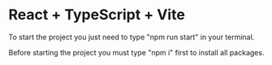 # React + TypeScript + Vite

To start the project you just need to type "npm run start" in your terminal.

Before starting the project you must type "npm i" first to install all packages.
